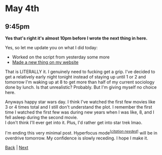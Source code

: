 # May 4th

## 9:45pm
**Yes that's right it's almost 10pm before I wrote the next thing in here.**

Yes, so let me update you on what I did today:
- Worked on the script from yesterday some more
- [Made a new thing on my website](https://spax.zone/tests/ooo)

That is LITERALLY it. I genuinely need to fucking get a grip. I've decided to get a relatively early night tonight instead of staying up until 1 or 2 and tomorrow I'm waking up at 8 to get more than half of my current sociology done by lunch. Is that unrealistic? Probably. But I'm giving myself no choice here.

Anyways happy star wars day. I think I've watched the first few movies like 3 or 4 times total and I still don't understand the plot. I remember the first time I watched the first few was during new years when I was like, 8, and I fell asleep during the second movie.  
I don't think I'll ever get into it. Plus, I'd rather get into star trek lmao.

I'm ending this very minimal post. Hyperfocus mode<sup>\[[*citation needed*](https://en.wikipedia.org/wiki/Citation_needed)\]</sup> will be in overdrive tomorrow. My confidence is slowly receding. I hope I make it.

[Back](./3.md) | [Next](./5.md)
